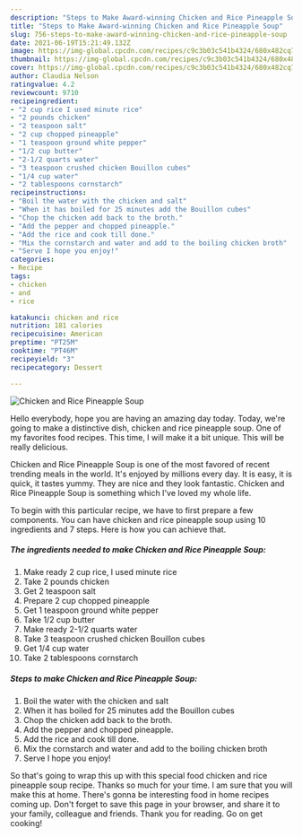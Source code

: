 ```yaml
---
description: "Steps to Make Award-winning Chicken and Rice Pineapple Soup"
title: "Steps to Make Award-winning Chicken and Rice Pineapple Soup"
slug: 756-steps-to-make-award-winning-chicken-and-rice-pineapple-soup
date: 2021-06-19T15:21:49.132Z
image: https://img-global.cpcdn.com/recipes/c9c3b03c541b4324/680x482cq70/chicken-and-rice-pineapple-soup-recipe-main-photo.jpg
thumbnail: https://img-global.cpcdn.com/recipes/c9c3b03c541b4324/680x482cq70/chicken-and-rice-pineapple-soup-recipe-main-photo.jpg
cover: https://img-global.cpcdn.com/recipes/c9c3b03c541b4324/680x482cq70/chicken-and-rice-pineapple-soup-recipe-main-photo.jpg
author: Claudia Nelson
ratingvalue: 4.2
reviewcount: 9710
recipeingredient:
- "2 cup rice I used minute rice"
- "2 pounds chicken"
- "2 teaspoon salt"
- "2 cup chopped pineapple"
- "1 teaspoon ground white pepper"
- "1/2 cup butter"
- "2-1/2 quarts water"
- "3 teaspoon crushed chicken Bouillon cubes"
- "1/4 cup water"
- "2 tablespoons cornstarch"
recipeinstructions:
- "Boil the water with the chicken and salt"
- "When it has boiled for 25 minutes add the Bouillon cubes"
- "Chop the chicken add back to the broth."
- "Add the pepper and chopped pineapple."
- "Add the rice and cook till done."
- "Mix the cornstarch and water and add to the boiling chicken broth"
- "Serve I hope you enjoy!"
categories:
- Recipe
tags:
- chicken
- and
- rice

katakunci: chicken and rice 
nutrition: 181 calories
recipecuisine: American
preptime: "PT25M"
cooktime: "PT46M"
recipeyield: "3"
recipecategory: Dessert

---
```



![Chicken and Rice Pineapple Soup](https://img-global.cpcdn.com/recipes/c9c3b03c541b4324/680x482cq70/chicken-and-rice-pineapple-soup-recipe-main-photo.jpg)

Hello everybody, hope you are having an amazing day today. Today, we're going to make a distinctive dish, chicken and rice pineapple soup. One of my favorites food recipes. This time, I will make it a bit unique. This will be really delicious.

Chicken and Rice Pineapple Soup is one of the most favored of recent trending meals in the world. It's enjoyed by millions every day. It is easy, it is quick, it tastes yummy. They are nice and they look fantastic. Chicken and Rice Pineapple Soup is something which I've loved my whole life.




To begin with this particular recipe, we have to first prepare a few components. You can have chicken and rice pineapple soup using 10 ingredients and 7 steps. Here is how you can achieve that.

<!--inarticleads1-->

##### The ingredients needed to make Chicken and Rice Pineapple Soup:

1. Make ready 2 cup rice, I used minute rice
1. Take 2 pounds chicken
1. Get 2 teaspoon salt
1. Prepare 2 cup chopped pineapple
1. Get 1 teaspoon ground white pepper
1. Take 1/2 cup butter
1. Make ready 2-1/2 quarts water
1. Take 3 teaspoon crushed chicken Bouillon cubes
1. Get 1/4 cup water
1. Take 2 tablespoons cornstarch




<!--inarticleads2-->

##### Steps to make Chicken and Rice Pineapple Soup:

1. Boil the water with the chicken and salt
1. When it has boiled for 25 minutes add the Bouillon cubes
1. Chop the chicken add back to the broth.
1. Add the pepper and chopped pineapple.
1. Add the rice and cook till done.
1. Mix the cornstarch and water and add to the boiling chicken broth
1. Serve I hope you enjoy!




So that's going to wrap this up with this special food chicken and rice pineapple soup recipe. Thanks so much for your time. I am sure that you will make this at home. There's gonna be interesting food in home recipes coming up. Don't forget to save this page in your browser, and share it to your family, colleague and friends. Thank you for reading. Go on get cooking!
